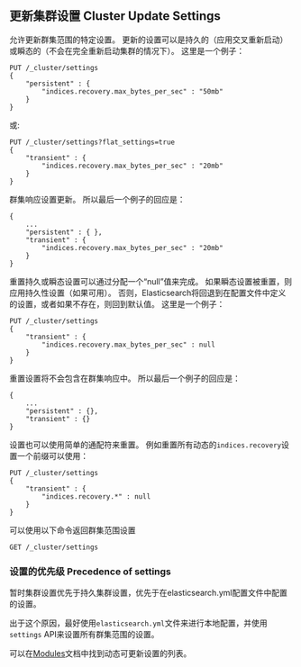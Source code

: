 ## 更新集群设置 Cluster Update Settings

允许更新群集范围的特定设置。 更新的设置可以是持久的（应用交叉重新启动）或瞬态的（不会在完全重新启动集群的情况下）。 这里是一个例子：
    
    
    PUT /_cluster/settings
    {
        "persistent" : {
            "indices.recovery.max_bytes_per_sec" : "50mb"
        }
    }

或:
    
    
    PUT /_cluster/settings?flat_settings=true
    {
        "transient" : {
            "indices.recovery.max_bytes_per_sec" : "20mb"
        }
    }

群集响应设置更新。 所以最后一个例子的回应是：    
    
    {
        ...
        "persistent" : { },
        "transient" : {
            "indices.recovery.max_bytes_per_sec" : "20mb"
        }
    }

重置持久或瞬态设置可以通过分配一个“null”值来完成。 如果瞬态设置被重置，则应用持久性设置（如果可用）。 否则，Elasticsearch将回退到在配置文件中定义的设置，或者如果不存在，则回到默认值。 这里是一个例子：

    PUT /_cluster/settings
    {
        "transient" : {
            "indices.recovery.max_bytes_per_sec" : null
        }
    }

重置设置将不会包含在群集响应中。 所以最后一个例子的回应是：
    
    
    {
        ...
        "persistent" : {},
        "transient" : {}
    }

设置也可以使用简单的通配符来重置。 例如重置所有动态的`indices.recovery`设置一个前缀可以使用：
    
    PUT /_cluster/settings
    {
        "transient" : {
            "indices.recovery.*" : null
        }
    }

可以使用以下命令返回群集范围设置
    
    GET /_cluster/settings

### 设置的优先级 Precedence of settings

暂时集群设置优先于持久集群设置，优先于在elasticsearch.yml配置文件中配置的设置。

出于这个原因，最好使用`elasticsearch.yml`文件来进行本地配置，并使用`settings` API来设置所有群集范围的设置。

可以在[Modules](modules.html)文档中找到动态可更新设置的列表。
